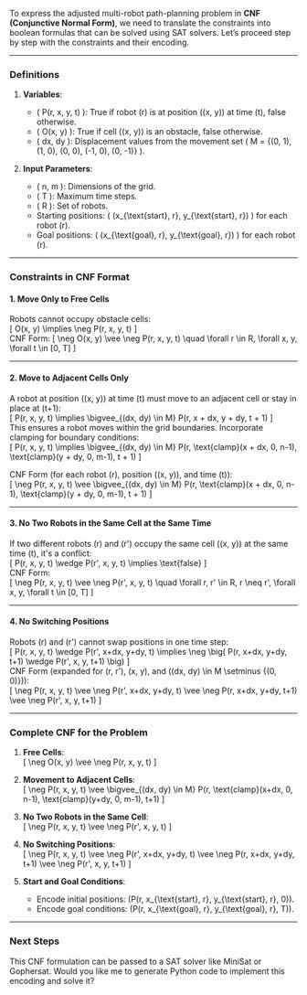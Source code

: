 To express the adjusted multi-robot path-planning problem in **CNF (Conjunctive Normal Form)**, we need to translate the constraints into boolean formulas that can be solved using SAT solvers. Let’s proceed step by step with the constraints and their encoding.

---

### **Definitions**

1. **Variables**:  
   - \( P(r, x, y, t) \): True if robot \(r\) is at position \((x, y)\) at time \(t\), false otherwise.  
   - \( O(x, y) \): True if cell \((x, y)\) is an obstacle, false otherwise.  
   - \( dx, dy \): Displacement values from the movement set \( M = \{(0, 1), (1, 0), (0, 0), (-1, 0), (0, -1)\} \).

2. **Input Parameters**:  
   - \( n, m \): Dimensions of the grid.  
   - \( T \): Maximum time steps.  
   - \( R \): Set of robots.  
   - Starting positions: \( (x_{\text{start}, r}, y_{\text{start}, r}) \) for each robot \(r\).  
   - Goal positions: \( (x_{\text{goal}, r}, y_{\text{goal}, r}) \) for each robot \(r\).

---

### **Constraints in CNF Format**

#### 1. **Move Only to Free Cells**  
Robots cannot occupy obstacle cells:  
\[
O(x, y) \implies \neg P(r, x, y, t)
\]  
CNF Form:
\[
\neg O(x, y) \vee \neg P(r, x, y, t) \quad \forall r \in R, \forall x, y, \forall t \in [0, T]
\]

---

#### 2. **Move to Adjacent Cells Only**  
A robot at position \((x, y)\) at time \(t\) must move to an adjacent cell or stay in place at \(t+1\):  
\[
P(r, x, y, t) \implies \bigvee_{(dx, dy) \in M} P(r, x + dx, y + dy, t + 1)
\]  
This ensures a robot moves within the grid boundaries. Incorporate clamping for boundary conditions:  
\[
P(r, x, y, t) \implies \bigvee_{(dx, dy) \in M} P(r, \text{clamp}(x + dx, 0, n-1), \text{clamp}(y + dy, 0, m-1), t + 1)
\]  

CNF Form (for each robot \(r\), position \((x, y)\), and time \(t\)):  
\[
\neg P(r, x, y, t) \vee \bigvee_{(dx, dy) \in M} P(r, \text{clamp}(x + dx, 0, n-1), \text{clamp}(y + dy, 0, m-1), t + 1)
\]  

---

#### 3. **No Two Robots in the Same Cell at the Same Time**  
If two different robots \(r\) and \(r'\) occupy the same cell \((x, y)\) at the same time \(t\), it's a conflict:  
\[
P(r, x, y, t) \wedge P(r', x, y, t) \implies \text{false}
\]  
CNF Form:  
\[
\neg P(r, x, y, t) \vee \neg P(r', x, y, t) \quad \forall r, r' \in R, r \neq r', \forall x, y, \forall t \in [0, T]
\]

---

#### 4. **No Switching Positions**  
Robots \(r\) and \(r'\) cannot swap positions in one time step:  
\[
P(r, x, y, t) \wedge P(r', x+dx, y+dy, t) \implies \neg \big( P(r, x+dx, y+dy, t+1) \wedge P(r', x, y, t+1) \big)
\]  
CNF Form (expanded for \(r, r'\), \(x, y\), and \((dx, dy) \in M \setminus \{(0, 0)\}\)):  
\[
\neg P(r, x, y, t) \vee \neg P(r', x+dx, y+dy, t) \vee \neg P(r, x+dx, y+dy, t+1) \vee \neg P(r', x, y, t+1)
\]

---

### **Complete CNF for the Problem**

1. **Free Cells**:  
   \[
   \neg O(x, y) \vee \neg P(r, x, y, t)
   \]

2. **Movement to Adjacent Cells**:  
   \[
   \neg P(r, x, y, t) \vee \bigvee_{(dx, dy) \in M} P(r, \text{clamp}(x+dx, 0, n-1), \text{clamp}(y+dy, 0, m-1), t+1)
   \]

3. **No Two Robots in the Same Cell**:  
   \[
   \neg P(r, x, y, t) \vee \neg P(r', x, y, t)
   \]

4. **No Switching Positions**:  
   \[
   \neg P(r, x, y, t) \vee \neg P(r', x+dx, y+dy, t) \vee \neg P(r, x+dx, y+dy, t+1) \vee \neg P(r', x, y, t+1)
   \]

5. **Start and Goal Conditions**:  
   - Encode initial positions: \(P(r, x_{\text{start}, r}, y_{\text{start}, r}, 0)\).  
   - Encode goal conditions: \(P(r, x_{\text{goal}, r}, y_{\text{goal}, r}, T)\).

---

### **Next Steps**  
This CNF formulation can be passed to a SAT solver like MiniSat or Gophersat. Would you like me to generate Python code to implement this encoding and solve it?